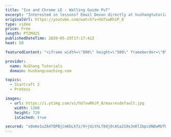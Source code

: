 ```yaml
---
title: "Ice and Chrome LE - Walling Guide PvT"
excerpt: "Interested in lessons? Email Devon directly at hushangtutorials@outlook.com ------------------------------------------------------------------------------------------------------- Want to support HuShang Tutorials directly? Patreon is a website where you can contribute a monthly donation that will help"
originalUrl: https://youtube.com/watch?v=hU7vwRhiP_8
type: video
price: Free
length: PT2M42S
publishedDateTime: 2020-05-29T17:17:41Z
heat: 50

featuredContent: "<iframe width=\"800\" height=\"500\" frameborder=\"0\" src=\"https://www.youtube.com/embed/hU7vwRhiP_8\" allow=\"accelerometer; autoplay; encrypted-media; gyroscope; picture-in-picture\" allowfullscreen></iframe>"

provider:
  name: HuShang Tutorials
  domain: hushangcoaching.com

topics:
  - StarCraft 2
  - Protoss

images:
  - url: https://i.ytimg.com/vi/hU7vwRhiP_8/maxresdefault.jpg
    width: 1280
    height: 720
    isCached: true

secured: "x8mAe1uZA4TQPBjCm6bLkfz/X+jUithLf8djOcASa210x3nKlIbpcUNDwMUTUhrT43YsWuKPRRO+uEDKlfElZSXjSCTEiL7ydtA4+GIb+Kg7OD6thcmJJv7UVvUvStj6ak6ufSvEu/WbQ0TDe8j13Z1d3boDFBp07cR1AX4ezAV85zp5Kl5SzayBlM7DqjTwd0RkWeKzUZILAuMldoA0X2iLvTWHZhOu3efV2EJdfhaBQ9vwBMVjwGh3ED5o3Pc5fxb+lU0bS/c3JGMGMNgVDoyYFF1K1zY8JcQJIJ86IPAmSGc13EgxiVTS5N7mXHZ2wvUfLCKIP6ySCx08ZbcmQTVZ56HBKnX4U+1iql2T05fm02VNuyhYvADM1OS2FkFlwJSK0gfEZHvroNqR4DzWnYqPm83fzoAkkTU7zUa7z5w=;WQ17IjA1YrfsDDhy4NwPuw=="
---
```


